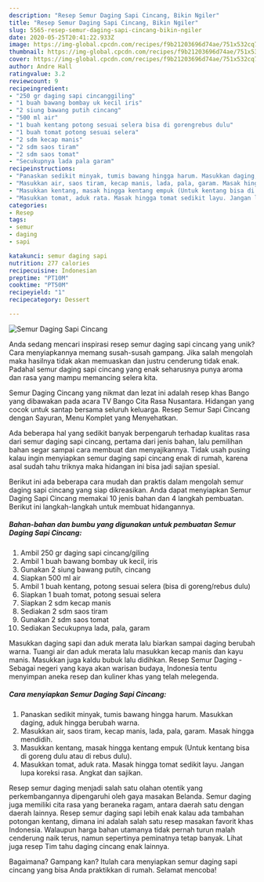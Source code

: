 ```yaml
---
description: "Resep Semur Daging Sapi Cincang, Bikin Ngiler"
title: "Resep Semur Daging Sapi Cincang, Bikin Ngiler"
slug: 5565-resep-semur-daging-sapi-cincang-bikin-ngiler
date: 2020-05-25T20:41:22.933Z
image: https://img-global.cpcdn.com/recipes/f9b21203696d74ae/751x532cq70/semur-daging-sapi-cincang-foto-resep-utama.jpg
thumbnail: https://img-global.cpcdn.com/recipes/f9b21203696d74ae/751x532cq70/semur-daging-sapi-cincang-foto-resep-utama.jpg
cover: https://img-global.cpcdn.com/recipes/f9b21203696d74ae/751x532cq70/semur-daging-sapi-cincang-foto-resep-utama.jpg
author: Andre Hall
ratingvalue: 3.2
reviewcount: 9
recipeingredient:
- "250 gr daging sapi cincanggiling"
- "1 buah bawang bombay uk kecil iris"
- "2 siung bawang putih cincang"
- "500 ml air"
- "1 buah kentang potong sesuai selera bisa di gorengrebus dulu"
- "1 buah tomat potong sesuai selera"
- "2 sdm kecap manis"
- "2 sdm saos tiram"
- "2 sdm saos tomat"
- "Secukupnya lada pala garam"
recipeinstructions:
- "Panaskan sedikit minyak, tumis bawang hingga harum. Masukkan daging, aduk hingga berubah warna."
- "Masukkan air, saos tiram, kecap manis, lada, pala, garam. Masak hingga mendidih."
- "Masukkan kentang, masak hingga kentang empuk (Untuk kentang bisa di goreng dulu atau di rebus dulu)."
- "Masukkan tomat, aduk rata. Masak hingga tomat sedikit layu. Jangan lupa koreksi rasa. Angkat dan sajikan."
categories:
- Resep
tags:
- semur
- daging
- sapi

katakunci: semur daging sapi 
nutrition: 277 calories
recipecuisine: Indonesian
preptime: "PT10M"
cooktime: "PT50M"
recipeyield: "1"
recipecategory: Dessert

---
```



![Semur Daging Sapi Cincang](https://img-global.cpcdn.com/recipes/f9b21203696d74ae/751x532cq70/semur-daging-sapi-cincang-foto-resep-utama.jpg)

Anda sedang mencari inspirasi resep semur daging sapi cincang yang unik? Cara menyiapkannya memang susah-susah gampang. Jika salah mengolah maka hasilnya tidak akan memuaskan dan justru cenderung tidak enak. Padahal semur daging sapi cincang yang enak seharusnya punya aroma dan rasa yang mampu memancing selera kita.

Semur Daging Cincang yang nikmat dan lezat ini adalah resep khas Bango yang dibawakan pada acara TV Bango Cita Rasa Nusantara. Hidangan yang cocok untuk santap bersama seluruh keluarga. Resep Semur Sapi Cincang dengan Sayuran, Menu Komplet yang Menyehatkan.

Ada beberapa hal yang sedikit banyak berpengaruh terhadap kualitas rasa dari semur daging sapi cincang, pertama dari jenis bahan, lalu pemilihan bahan segar sampai cara membuat dan menyajikannya. Tidak usah pusing kalau ingin menyiapkan semur daging sapi cincang enak di rumah, karena asal sudah tahu triknya maka hidangan ini bisa jadi sajian spesial.


Berikut ini ada beberapa cara mudah dan praktis dalam mengolah semur daging sapi cincang yang siap dikreasikan. Anda dapat menyiapkan Semur Daging Sapi Cincang memakai 10 jenis bahan dan 4 langkah pembuatan. Berikut ini langkah-langkah untuk membuat hidangannya.

<!--inarticleads1-->

##### Bahan-bahan dan bumbu yang digunakan untuk pembuatan Semur Daging Sapi Cincang:

1. Ambil 250 gr daging sapi cincang/giling
1. Ambil 1 buah bawang bombay uk kecil, iris
1. Gunakan 2 siung bawang putih, cincang
1. Siapkan 500 ml air
1. Ambil 1 buah kentang, potong sesuai selera (bisa di goreng/rebus dulu)
1. Siapkan 1 buah tomat, potong sesuai selera
1. Siapkan 2 sdm kecap manis
1. Sediakan 2 sdm saos tiram
1. Gunakan 2 sdm saos tomat
1. Sediakan Secukupnya lada, pala, garam


Masukkan daging sapi dan aduk merata lalu biarkan sampai daging berubah warna. Tuangi air dan aduk merata lalu masukkan kecap manis dan kayu manis. Masukkan juga kaldu bubuk lalu didihkan. Resep Semur Daging - Sebagai negeri yang kaya akan warisan budaya, Indonesia tentu menyimpan aneka resep dan kuliner khas yang telah melegenda. 

<!--inarticleads2-->

##### Cara menyiapkan Semur Daging Sapi Cincang:

1. Panaskan sedikit minyak, tumis bawang hingga harum. Masukkan daging, aduk hingga berubah warna.
1. Masukkan air, saos tiram, kecap manis, lada, pala, garam. Masak hingga mendidih.
1. Masukkan kentang, masak hingga kentang empuk (Untuk kentang bisa di goreng dulu atau di rebus dulu).
1. Masukkan tomat, aduk rata. Masak hingga tomat sedikit layu. Jangan lupa koreksi rasa. Angkat dan sajikan.


Resep semur daging menjadi salah satu olahan otentik yang perkembangannya dipengaruhi oleh gaya masakan Belanda. Semur daging juga memiliki cita rasa yang beraneka ragam, antara daerah satu dengan daerah lainnya. Resep semur daging sapi lebih enak kalau ada tambahan potongan kentang, dimana ini adalah salah satu resep masakan favorit khas Indonesia. Walaupun harga bahan utamanya tidak pernah turun malah cenderung naik terus, namun sepertinya peminatnya tetap banyak. Lihat juga resep Tim tahu daging cincang enak lainnya. 

Bagaimana? Gampang kan? Itulah cara menyiapkan semur daging sapi cincang yang bisa Anda praktikkan di rumah. Selamat mencoba!
